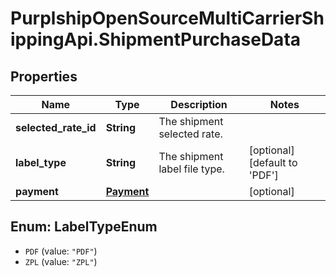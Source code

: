 # PurplshipOpenSourceMultiCarrierShippingApi.ShipmentPurchaseData

## Properties
Name | Type | Description | Notes
------------ | ------------- | ------------- | -------------
**selected_rate_id** | **String** | The shipment selected rate. | 
**label_type** | **String** | The shipment label file type. | [optional] [default to &#x27;PDF&#x27;]
**payment** | [**Payment**](Payment.md) |  | [optional] 

<a name="LabelTypeEnum"></a>
## Enum: LabelTypeEnum

* `PDF` (value: `"PDF"`)
* `ZPL` (value: `"ZPL"`)


